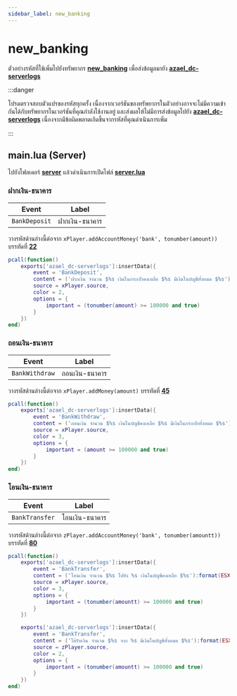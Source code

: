 ```yaml
---
sidebar_label: new_banking
---
```


# new_banking

ตัวอย่างรหัสที่ใช้เพิ่มไปยังทรัพยากร **[new_banking](https://github.com/ikovaa/new_banking)** เพื่อส่งข้อมูลมายัง **[azael_dc-serverlogs](../../)**

:::danger

โปรดตรวจสอบตัวแปรของรหัสทุกครั้ง เนื่องจากเวอร์ชันของทรัพยากรในตัวอย่างอาจจะไม่มีความเข้ากันได้กับทรัพยากรในเวอร์ชันที่คุณกำลังใช้งานอยู่ และส่งผลให้ไม่มีการส่งข้อมูลไปยัง **[azael_dc-serverlogs](../../)** เนื่องจากมีข้อผิดพลาดเกิดขึ้นจากรหัสที่คุณดำเนินการเพิ่ม

:::

## main.lua (Server)

ไปยังโฟลเดอร์ **[server](https://github.com/ikovaa/new_banking/tree/main/server)** แล้วดำเนินการเปิดไฟล์ **[server.lua](https://github.com/ikovaa/new_banking/blob/main/server/server.lua)**

### ฝากเงิน-ธนาคาร

| Event                                  | Label
|----------------------------------------|----------------------------------------
| `BankDeposit`                          | ฝากเงิน-ธนาคาร

วางรหัสด้านล่างนี้ต่อจาก `xPlayer.addAccountMoney('bank', tonumber(amount))` บรรทัดที่ **[22](https://github.com/ikovaa/new_banking/blob/main/server/server.lua#L22)**

```lua
pcall(function()
    exports['azael_dc-serverlogs']:insertData({
        event = 'BankDeposit',
        content = ('ฝากเงิน จำนวน $%s เงินในกระเป๋าคงเหลือ $%s มีเงินในบัญชีทั้งหมด $%s'):format(ESX.Math.GroupDigits(tonumber(amount)), ESX.Math.GroupDigits(xPlayer.getMoney()), ESX.Math.GroupDigits(xPlayer.getAccount('bank').money)),
        source = xPlayer.source,
        color = 2,
        options = {
            important = (tonumber(amount) >= 100000 and true)
        }
    })
end)
```

### ถอนเงิน-ธนาคาร

| Event                                  | Label
|----------------------------------------|----------------------------------------
| `BankWithdraw`                         | ถอนเงิน-ธนาคาร

วางรหัสด้านล่างนี้ต่อจาก `xPlayer.addMoney(amount)` บรรทัดที่ **[45](https://github.com/ikovaa/new_banking/blob/main/server/server.lua#L45)**

```lua
pcall(function()
    exports['azael_dc-serverlogs']:insertData({
        event = 'BankWithdraw',
        content = ('ถอนเงิน จำนวน $%s เงินในบัญชีคงเหลือ $%s มีเงินในกระเป๋าทั้งหมด $%s'):format(ESX.Math.GroupDigits(amount), ESX.Math.GroupDigits(xPlayer.getAccount('bank').money), ESX.Math.GroupDigits(xPlayer.getMoney())),
        source = xPlayer.source,
        color = 3,
        options = {
            important = (amount >= 100000 and true)
        }
    })
end)
```

### โอนเงิน-ธนาคาร

| Event                                  | Label
|----------------------------------------|----------------------------------------
| `BankTransfer`                         | โอนเงิน-ธนาคาร

วางรหัสด้านล่างนี้ต่อจาก `zPlayer.addAccountMoney('bank', tonumber(amountt))` บรรทัดที่ **[80](https://github.com/ikovaa/new_banking/blob/main/server/server.lua#L80)**

```lua
pcall(function()
    exports['azael_dc-serverlogs']:insertData({
        event = 'BankTransfer',
        content = ('โอนเงิน จำนวน $%s ไปยัง %s เงินในบัญชีคงเหลือ $%s'):format(ESX.Math.GroupDigits(tonumber(amountt)), zPlayer.name, ESX.Math.GroupDigits(xPlayer.getAccount('bank').money)),
        source = xPlayer.source,
        color = 3,
        options = {
            important = (tonumber(amountt) >= 100000 and true)
        }
    })

    exports['azael_dc-serverlogs']:insertData({
        event = 'BankTransfer',
        content = ('ได้รับเงิน จำนวน $%s จาก %s มีเงินในบัญชีทั้งหมด $%s'):format(ESX.Math.GroupDigits(tonumber(amountt)), xPlayer.name, ESX.Math.GroupDigits(zPlayer.getAccount('bank').money)),
        source = zPlayer.source,
        color = 2,
        options = {
            important = (tonumber(amountt) >= 100000 and true)
        }
    })
end)
```
